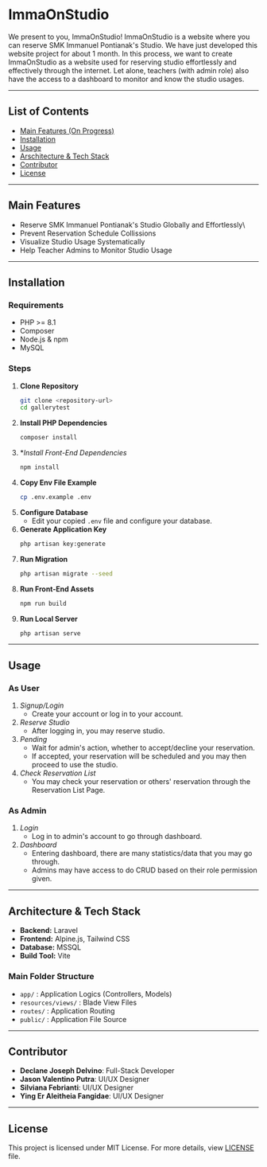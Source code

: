 # ImmaOnStudio

We present to you, ImmaOnStudio! ImmaOnStudio is a website where you can reserve SMK Immanuel Pontianak's Studio. We have just developed this website project for about 1 month. In this process, we want to create ImmaOnStudio as a website used for reserving studio effortlessly and effectively through the internet. Let alone, teachers (with admin role) also have the access to a dashboard to monitor and know the studio usages.

---

## List of Contents

-   [Main Features (On Progress)](#main-features)
-   [Installation](#installation)
-   [Usage](#usage)
-   [Arschitecture & Tech Stack](#architecture--tech-stack)
-   [Contributor](#contributor)
-   [License](#license)

---

## Main Features

-   Reserve SMK Immanuel Pontianak's Studio Globally and Effortlessly\
-   Prevent Reservation Schedule Collissions
-   Visualize Studio Usage Systematically
-   Help Teacher Admins to Monitor Studio Usage

---

## Installation

### Requirements

-   PHP >= 8.1
-   Composer
-   Node.js & npm
-   MySQL

### Steps

1. **Clone Repository**
    ```bash
    git clone <repository-url>
    cd gallerytest
    ```
2. **Install PHP Dependencies**
    ```bash
    composer install
    ```
3. **Install Front-End Dependencies*
    ```bash
    npm install
    ```
4. **Copy Env File Example**
    ```bash
    cp .env.example .env
    ```
5. **Configure Database**
    - Edit your copied `.env` file and configure your database.
6. **Generate Application Key**
    ```bash
    php artisan key:generate
    ```
7. **Run Migration**
    ```bash
    php artisan migrate --seed
    ```
8. **Run Front-End Assets**
    ```bash
    npm run build
    ```
9. **Run Local Server**
    ```bash
    php artisan serve
    ```

---

## Usage

### As User
1. *Signup/Login*
    - Create your account or log in to your account.
2. *Reserve Studio*
    - After logging in, you may reserve studio.
3. *Pending*
    - Wait for admin's action, whether to accept/decline your reservation.
    - If accepted, your reservation will be scheduled and you may then proceed to use the studio.
4. *Check Reservation List*
    - You may check your reservation or others' reservation through the Reservation List Page.
  
### As Admin
1. *Login*
    - Log in to admin's account to go through dashboard.
2. *Dashboard*
    - Entering dashboard, there are many statistics/data that you may go through.
    - Admins may have access to do CRUD based on their role permission given.


---

## Architecture & Tech Stack

-   **Backend:** Laravel
-   **Frontend:** Alpine.js, Tailwind CSS
-   **Database:** MSSQL
-   **Build Tool:** Vite

### Main Folder Structure

-   `app/` : Application Logics (Controllers, Models)
-   `resources/views/` : Blade View Files
-   `routes/` : Application Routing
-   `public/` : Application File Source

---

## Contributor

-   **Declane Joseph Delvino**: Full-Stack Developer
-   **Jason Valentino Putra**: UI/UX Designer
-   **Silviana Febrianti**: UI/UX Designer
-   **Ying Er Aleitheia Fangidae**: UI/UX Designer

---

## License

This project is licensed under MIT License. For more details, view [LICENSE](LICENSE) file.
